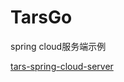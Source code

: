 # TarsGo

spring cloud服务端示例

[tars-spring-cloud-server](https://github.com/TarsCloud/TarsJava/tree/master/examples/tars-spring-cloud-server) 



